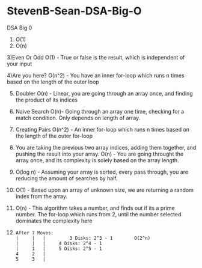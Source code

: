 # StevenB-Sean-DSA-Big-O

DSA Big 0

1) O(1)
2) O(n)

3)Even Or Odd
	O(1) - True or false is the result, which is independent of your input

4)Are you here?
	O(n^2) - You have an inner for-loop which runs n times based on the length of the outer loop

5) Doubler
	O(n) - Linear, you are going through an array once, and finding the product of its indices

6) Naive Search
	O(n)- Going through an array one time, checking for a match condition. Only depends on length of array.

7) Creating Pairs
	O(n^2) - An inner for-loop which runs n times based on the length of the outer for-loop

8) You are taking the previous two array indices, adding them together, and pushing the result into your array.
	O(n) - You are going throught the array once, and its complexity is solely based on the array length.

9) O(log n) - Assuming your array is sorted, every pass through, you are reducing the amount of searches by half.

10) O(1) - Based upon an array of unknown size, we are returning a random index from the array. 

11) O(n) - This algorithm takes a number, and finds out if its a prime number. The for-loop which runs from 2, until the number selected      dominates the complexity here

12) 	After 7 Moves:
	    |	  |	  |   	    3 Disks: 2^3 - 1     	O(2^n)
	    |	  |	  |	    4 Disks: 2^4 - 1
	    | 	  1	  |	    5 Disks: 2^5 - 1
    	4	  2	  |
	    5	  3	  |
